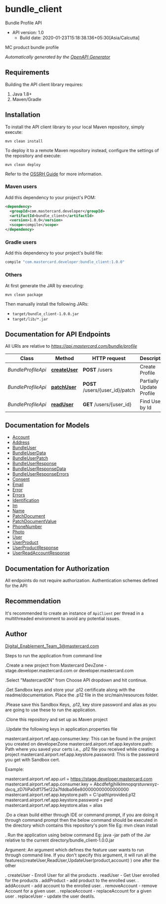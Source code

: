 # bundle_client

Bundle Profile API
- API version: 1.0
  - Build date: 2020-01-23T15:18:38.136+05:30[Asia/Calcutta]

MC product bundle profile


*Automatically generated by the [OpenAPI Generator](https://openapi-generator.tech)*


## Requirements

Building the API client library requires:
1. Java 1.8+
2. Maven/Gradle

## Installation

To install the API client library to your local Maven repository, simply execute:

```shell
mvn clean install
```

To deploy it to a remote Maven repository instead, configure the settings of the repository and execute:

```shell
mvn clean deploy
```

Refer to the [OSSRH Guide](http://central.sonatype.org/pages/ossrh-guide.html) for more information.

### Maven users

Add this dependency to your project's POM:

```xml
<dependency>
  <groupId>com.mastercard.developer</groupId>
  <artifactId>bundle_client</artifactId>
  <version>1.0.0</version>
  <scope>compile</scope>
</dependency>
```

### Gradle users

Add this dependency to your project's build file:

```groovy
compile "com.mastercard.developer:bundle_client:1.0.0"
```

### Others

At first generate the JAR by executing:

```shell
mvn clean package
```

Then manually install the following JARs:

* `target/bundle_client-1.0.0.jar`
* `target/lib/*.jar`


## Documentation for API Endpoints

All URIs are relative to *https://api.mastercard.com/bundle/profile*

Class | Method | HTTP request | Description
------------ | ------------- | ------------- | -------------
*BundleProfileApi* | [**createUser**](docs/BundleProfileApi.md#createUser) | **POST** /users | Create Profile
*BundleProfileApi* | [**patchUser**](docs/BundleProfileApi.md#patchUser) | **POST** /users/{user_id}/patch | Partially Update Profile
*BundleProfileApi* | [**readUser**](docs/BundleProfileApi.md#readUser) | **GET** /users/{user_id} | Find User by Id


## Documentation for Models

 - [Account](docs/Account.md)
 - [Address](docs/Address.md)
 - [BundleUser](docs/BundleUser.md)
 - [BundleUserData](docs/BundleUserData.md)
 - [BundleUserPatch](docs/BundleUserPatch.md)
 - [BundleUserResponse](docs/BundleUserResponse.md)
 - [BundleUserResponseData](docs/BundleUserResponseData.md)
 - [BundleUserResponseErrors](docs/BundleUserResponseErrors.md)
 - [Consent](docs/Consent.md)
 - [Email](docs/Email.md)
 - [Error](docs/Error.md)
 - [Errors](docs/Errors.md)
 - [Identification](docs/Identification.md)
 - [Im](docs/Im.md)
 - [Name](docs/Name.md)
 - [PatchDocument](docs/PatchDocument.md)
 - [PatchDocumentValue](docs/PatchDocumentValue.md)
 - [PhoneNumber](docs/PhoneNumber.md)
 - [Photo](docs/Photo.md)
 - [User](docs/User.md)
 - [UserProduct](docs/UserProduct.md)
 - [UserProductResponse](docs/UserProductResponse.md)
 - [UserReadAccountResponse](docs/UserReadAccountResponse.md)


## Documentation for Authorization

All endpoints do not require authorization.
Authentication schemes defined for the API:

## Recommendation

It's recommended to create an instance of `ApiClient` per thread in a multithreaded environment to avoid any potential issues.

## Author

Digital_Enablement_Team_3@mastercard.com

Steps to run the application from command line

.Create a new project from Mastercard DevZone - stage.developer.mastercard.com or developer.mastercard.com

.Select "MastercardON" from Choose API dropdown and hit continue.

.Get Sandbox keys and store your .p12 certificate along with the readme/documentation. Place the .p12 file in the src/main/resources folder.

.Please save this Sandbox Keys, .p12, key store password and alias as you are going to use these to run the application.

.Clone this repository and set up as Maven project

.Update the following keys in application.properties file

mastercard.airport.ref.app.consumer.key: This can be found in the project you created on developerZone
mastercard.airport.ref.app.keystore.path: Path where you saved your certs i.e., .p12 file you received while creating a project
mastercard.airport.ref.app.keystore.password: This is the password you get with Sandbox cert.

Example:

mastercard.airport.ref.app.url = https://stage.developer.mastercard.com
mastercard.airport.ref.app.consumer.key = Abcdfefgjhilklmnopqrstuvwxyz-dxcq_zD7IiPa0df175e!22a7fddba56e800000000000000000
mastercard.airport.ref.app.keystore.path = C:\path\provided.p12
mastercard.airport.ref.app.keystore.password = pwd
mastercard.airport.ref.app.keystore.alias = alias

.Do a clean build either through IDE or command prompt, if you are doing it through command prompt then the below command should be executed in the directory which contains this repository's pom file Eg: mvn clean install

. Run the application using below command
   Eg: java -jar path of the Jar relative to the current directory/bundle_client-1.0.0.jar <argument>
   
   Argument: An argument which defines the feature user wants to run through command line. If you don't specify this argument, it will run all the features(createUser,ReadUser,UpdateUser(product,account)	) one after the other
   
   . createUser - Enroll User for all the products
   . readUser   - Get User enrolled for the products 
   . addProduct - add product to the enrolled user.
   . addAccount - add account to the enrolled user.
   . removeAccount - remove Account for a given user.
   . replaceAccount - replaceAccount for a given user
   . replaceUser - update the user deatils.
   
   
     
   
   




